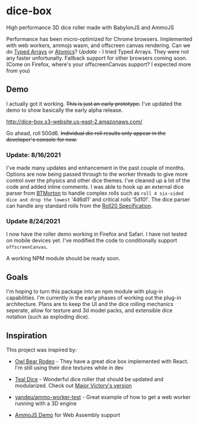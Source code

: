 # dice-box
High performance 3D dice roller made with BabylonJS and AmmoJS

Performance has been micro-optimized for Chrome browsers. Implemented with web workers, ammojs wasm, and offscreen canvas rendering. Can we do [Typed Arrays](https://developer.mozilla.org/en-US/docs/Web/JavaScript/Typed_arrays) or [Atomics](https://developer.mozilla.org/en-US/docs/Web/JavaScript/Reference/Global_Objects/Atomics)? *Update* - I tried Typed Arrays. They were not any faster unfortunatly.
Fallback support for other browsers coming soon. (Come on Firefox, where's your offscreenCanvas support? I expected more from you)

## Demo
I actually got it working. ~~This is just an early prototype.~~ 
I've updated the demo to show basically the early alpha release.

http://dice-box.s3-website.us-east-2.amazonaws.com/

Go ahead, roll 500d6. ~~Individual die roll results only appear in the developer's console for now.~~

### Update: 8/16/2021
I've made many updates and enhancement in the past couple of months. Options are now being passed through to the worker threads to give more control over the physics and other dice themes. I've cleaned up a lot of the code and added inline comments. I was able to hook up an external dice parser from [BTMorton](https://github.com/BTMorton/dice_roller) to handle complex rolls such as `roll 4 six-sided dice and drop the lowest` '4d6dl1' and critical rolls '5d10!'. The dice parser can handle any standard rolls from the [Roll20 Specification](https://help.roll20.net/hc/en-us/articles/360037773133-Dice-Reference#DiceReference-RollTemplates).

### Update 8/24/2021
I now have the roller demo working in Firefox and Safari. I have not tested on mobile devices yet. I've modified the code to conditionally support `offscreenCanvas`.

A working NPM module should be ready soon.

## Goals
I'm hoping to turn this package into an npm module with plug-in capabilities. I'm currently in the early phases of working out the plug-in architecture. Plans are to keep the UI and the dice rolling mechanics seperate, allow for texture and 3d model packs, and extensible dice notation (such as exploding dice).

## Inspiration
This project was inspired by:

 - [Owl Bear Rodeo](https://www.owlbear.rodeo/) - They have a great dice box implemented with React. I'm still using their dice textures while in dev

 - [Teal Dice](http://a.teall.info/dice/) - Wonderful dice roller that should be updated and modularized. Check out [Major Victory's version](http://dnd.majorsplace.com/dice)

 - [yandeu/ammo-worker-test](https://github.com/yandeu/ammo-worker-test) - Great example of how to get a web worker running with a 3D engine

 - [AmmoJS Demo](https://rawcdn.githack.com/kripken/ammo.js/99d0ec0b1e26d7ccc13e013caba8e8a5c98d953b/examples/webgl_demo/ammo.wasm.html) for Web Assembly support
